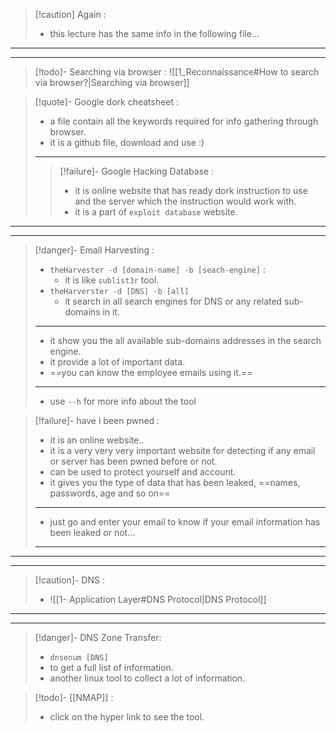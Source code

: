 
>[!caution] Again :
>- this lecture has the same info in the following file...

---
---

>[!todo]- Searching via browser :
![[1_Reconnaissance#How to search via browser?|Searching via browser]]

>[!quote]- Google dork cheatsheet :
>- a file contain all the keywords required for info gathering through browser.
>- it is a github file, download and use :)
>---
>>[!failure]- Google Hacking Database :
>>- it is online website that has ready dork instruction to use and the server which the instruction would work with.
>>- it is a part of `exploit database` website.

---
---

>[!danger]- Email Harvesting :
>- `theHarvester -d [domain-name] -b [seach-engine]` :
>	- it is like `sublist3r` tool.
>- `theHarverster -d [DNS] -b [all]`
>	- it search in all search engines for DNS or any related sub-domains in it.
>---
>- it show you the all available sub-domains addresses in the search engine.
>- it provide a lot of important data.
>- ==you can know the employee emails using it.==
>---
>- use `--h` for more info about the tool

>[!failure]- have i been pwned :
>- it is an online website..
>- it is a very very very important website for detecting if any email or server has been pwned before or not.
>- can be used to protect yourself and account.
>- it gives you the type of data that has been leaked, ==names, passwords, age and so on==
>---
>- just go and enter your email to know if your email information has been leaked or not...
>----

---
---

>[!caution]- DNS :
>- ![[1- Application Layer#DNS Protocol|DNS Protocol]]

---
---

 >[!danger]- DNS Zone Transfer:
 >- `dnsenum [DNS]`
 >	- to get a full list of information.
 >- another linux tool to collect a lot of information.
 
 >[!todo]- [[NMAP]] :
 >- click on the hyper link to see the tool.
 

 
 
 